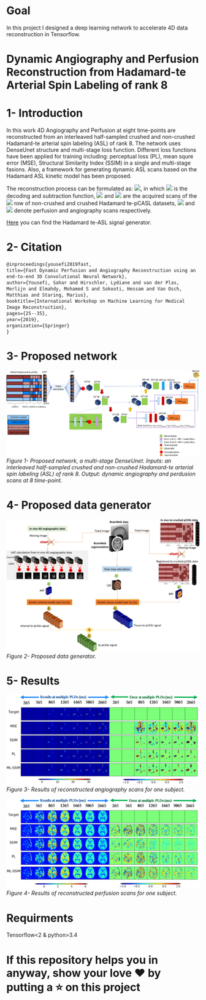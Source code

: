 # Goal

In this project I designed a deep learning network to accelerate 4D data reconstruction in Tensorflow.

# Dynamic Angiography and Perfusion Reconstruction from Hadamard-te Arterial Spin Labeling of rank 8
# 1- Introduction
In this work 4D Angiography and Perfusion at eight time-points are reconstructed from an interleaved half-sampled crushed and non-crushed Hadamard-te arterial spin labeling (ASL) of rank 8. The network uses DenseUnet structure and multi-stage loss function. Different loss functions have been applied for training including: perceptual loss (PL), mean squre error (MSE), Structural Similarity Index (SSIM) in a single and multi-stage fasions. Also, a framework for generating dynamic ASL scans based on the Hadamard ASL kinetic model has been proposed. 

The reconstruction process can be formulated as: 
<img src="https://latex.codecogs.com/svg.latex?\;M\left(\{I_i^{NC}\},%20\{I_i^{C}\}\right)_{i=1}^{H}%20=\{{P}(t),%20{A}(t)\}_{t=1}^{H-1}"/>,
in which <img src="https://latex.codecogs.com/svg.latex?\;M"/> is the decoding and subtraction function, <img src="https://latex.codecogs.com/svg.latex?\;I_i^{NC}"/> and <img src="https://latex.codecogs.com/svg.latex?\;I_i^{C}"/> are the acquired scans of the <img src="https://latex.codecogs.com/svg.latex?\;i^{th}"/> row of non-crushed and crushed Hadamard te-pCASL datasets, <img src="https://latex.codecogs.com/svg.latex?\;P"/> and <img src="https://latex.codecogs.com/svg.latex?\;{A}"/> denote perfusion and angiography scans respectively. 

<a href="https://github.com/yousefis/Hadamard_te_asl_signal">Here</a> you can find the Hadamard te-ASL signal generator.
# 2- Citation
    @inproceedings{yousefi2019fast,
    title={Fast Dynamic Perfusion and Angiography Reconstruction using an end-to-end 3D Convolutional Neural Network},
    author={Yousefi, Sahar and Hirschler, Lydiane and van der Plas, Merlijn and Elmahdy, Mohamed S and Sokooti, Hessam and Van Osch, Matthias and Staring, Marius},
    booktitle={International Workshop on Machine Learning for Medical Image Reconstruction},
    pages={25--35},
    year={2019},
    organization={Springer}
    }

# 3- Proposed network


<p>
    <img src="figures/AnyConv.com__cnn-1.png" alt>
    <em>Figure 1- Proposed network, a multi-stage DenseUnet. Inputs: an interleaved half-sampled crushed and non-crushed Hadamard-te arterial spin labeling (ASL) of rank 8. Output: dynamic angiography and perdusion scans at 8 time-point.</em>
</p>



# 4- Proposed data generator
<!---The kinetic model for generating signal of arteries: --->

<!---<img src="https://latex.codecogs.com/svg.latex?\;S_{artery}=\begin{cases} 0 & \text{if $t<\Delta t_b$}\\M_{0a}\cdot aCBV \cdot L_r(b)\times e^{\frac{-\Delta t_b}{T_{1b}}} &\text{if $\Delta t_{b} + \sum_{b^\prime=1}^{b-1}\tau_{b^\prime}\leq t<\Delta t_{b} + \sum_{b^\prime=1}^{b}\tau_{b^\prime}$} \\0 & \text{if $t\geq \Delta t_{b} + \sum_{b^\prime=1}^{N}\tau_{b^{\prime}}$}\\ \end{cases}"/>,--->

<!---and The kinetic model for generating signal of tissue:--->

<!---<img src="https://latex.codecogs.com/svg.latex?\;S_{tissue}=\begin{cases} 0 & \text{if $t<\Delta t_b$}\\\gamma\Gamma_{\beta=0}& \text{if $\Delta t_a \leq t <\Delta t_a + \tau_1$} \\ \gamma\left[\Gamma_{\beta=1}+\Xi_{1:1}\right]& \text{if $\Delta t_a+\tau_1 \leq t <\Delta t_a +\sum_{b=1}^2 \tau_b$} \\\gamma \left[\Gamma_{\beta=B-1}+\Xi_{B-1:1}\right] &\text{if $\Delta t_a+\sum_{b=1}^{B-1}\tau_b\leq t<\Delta t_a + \sum_{b=1}^B \tau_b; B\in\left[3,7\right]$}\\\gamma \Xi_{N:1}& \text{if $t\geq \Delta t_a+\sum_{b=1}^N\tau_b;N=7$}\end{cases}"/>,---> 

<!---in which <img src="https://latex.codecogs.com/svg.latex?\;\gamma=M_{0a}\cdot f \cdot e^{\frac{-\Delta t_a}{T_{1a}}} \cdot T_{1a}"/> and <img src="https://latex.codecogs.com/svg.latex?\;\Gamma_\beta=L_r(\beta+1)\left(1-e^{-\frac{t-\Delta t_a-\sum_{b=1}^{\beta}\tau_b}{T_{1a}}}\right)"/>, and <img src="https://latex.codecogs.com/svg.latex?\;\Xi_{\beta:\beta^\prime}=\sum_{b^\prime=\beta}^{\beta\prime}L_r(b^\prime)\left(e^{-\frac{t-\Delta t_a-\sum_{b=1}^{b^\prime}\tau_b}{T_{1a}}}-e^{-\frac{t-\Delta t_a-\sum_{b=1}^{b^\prime-1}\tau_b}{T_{1a}}}\right)"/>.--->


<p>
    <img src="figures/AnyConv.com__data_generator-1.png" alt>
    <em>Figure 2- Proposed data generator.</em>
</p>

# 5- Results
<p>
    <img src="figures/angiography_res.bmp" alt>
    <em>Figure 3- Results of reconstructed angiography scans for one subject.</em>
</p>

<p>
    <img src="figures/perfusion_res.bmp" alt>
    <em>Figure 4- Results of reconstructed perfusion scans for one subject.</em>
</p>


# Requirments

Tensorflow<2 & python>3.4

# If this repository helps you in anyway, show your love :heart: by putting a :star: on this project 
